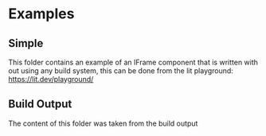 # Examples

## Simple
This folder contains an example of an IFrame component that is written with out using any build system, this can be done from the lit playground: https://lit.dev/playground/


## Build Output
The content of this folder was taken from the build output
